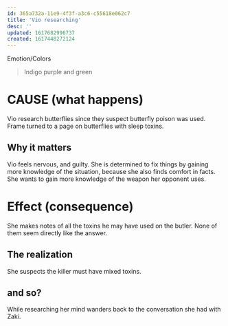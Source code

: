 ```yaml
---
id: 365a732a-11e9-4f3f-a3c6-c55618e062c7
title: 'Vio researching'
desc: ''
updated: 1617682996737
created: 1617448272124
---
```

Emotion/Colors
> Indigo purple and green

# CAUSE (what happens)
Vio research butterflies since they suspect butterfly poison was used. Frame turned to a page on butterflies with sleep toxins.

##  Why it matters
Vio feels nervous, and guilty. She is determined to fix things by gaining more knowledge of the situation, because she also finds comfort in facts. She wants to gain more knowledge of the weapon her opponent uses.

# Effect (consequence) 
She makes notes of all the toxins he may have used on the butler. None of them seem directly like the answer.

## The realization
She suspects the killer must have mixed toxins.

## and so?
While researching her mind wanders back to the conversation she had with Zaki.
